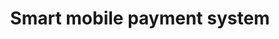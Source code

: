 ---
layout: publications
categories: publications 
year: 2014
link: 
title: "Smart mobile payment system"
authors: Amila Karunanayake, Kasun De Zoysa
conference: Mobile Electronic Commerce - Foundations, Development, and Applications
conferenceinfo: 
---